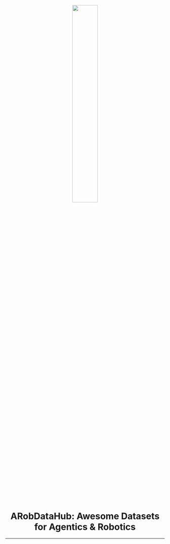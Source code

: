 <p align="center" width="60%">
<img src="logo.png"  width="40%" height="40%">
</p>
  
# <div align="center"> ARobDataHub: Awesome Datasets for Agentics & Robotics </div>
----------------------------------
